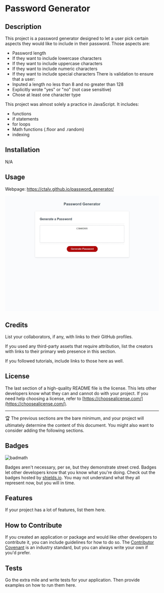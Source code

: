 # Password Generator

## Description

This project is a password generator designed to let a user pick certain aspects they would like to include in their password.
Those aspects are:
- Password length
- If they want to include lowercase characters
- If they want to include uppercase characters
- If they want to include numeric characters
- If they want to include special characters
There is validation to ensure that a user:
- Inputed a length no less than 8 and no greater than 128
- Explicitly wrote "yes" or "no" (not case sensitive)
- Chose at least one character type

This project was almost solely a practice in JavaScript. It includes:
- functions
- if statements
- for loops
- Math functions (.floor and .random)
- indexing

## Installation

N/A

## Usage

Webpage: https://ctalv.github.io/password_generator/

![Password Generator Screenshot](assets/images/screenshot.jpeg)

## Credits

List your collaborators, if any, with links to their GitHub profiles.

If you used any third-party assets that require attribution, list the creators with links to their primary web presence in this section.

If you followed tutorials, include links to those here as well.

## License

The last section of a high-quality README file is the license. This lets other developers know what they can and cannot do with your project. If you need help choosing a license, refer to [https://choosealicense.com/](https://choosealicense.com/).

---

🏆 The previous sections are the bare minimum, and your project will ultimately determine the content of this document. You might also want to consider adding the following sections.

## Badges

![badmath](https://img.shields.io/github/languages/top/lernantino/badmath)

Badges aren't necessary, per se, but they demonstrate street cred. Badges let other developers know that you know what you're doing. Check out the badges hosted by [shields.io](https://shields.io/). You may not understand what they all represent now, but you will in time.

## Features

If your project has a lot of features, list them here.

## How to Contribute

If you created an application or package and would like other developers to contribute it, you can include guidelines for how to do so. The [Contributor Covenant](https://www.contributor-covenant.org/) is an industry standard, but you can always write your own if you'd prefer.

## Tests

Go the extra mile and write tests for your application. Then provide examples on how to run them here.